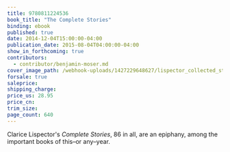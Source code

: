 ```yaml
---
title: 9780811224536
book_title: "The Complete Stories"
binding: ebook
published: true
date: 2014-12-04T15:00:00-04:00
publication_date: 2015-08-04T04:00:00-04:00
show_in_forthcoming: true
contributors:
  - contributor/benjamin-moser.md
cover_image_path: /webhook-uploads/1427229648627/lispector_collected_stories_for_web.jpg
forsale: true
saleprice:
shipping_charge:
price_us: 28.95
price_cn:
trim_size:
page_count: 640
---
```

Clarice Lispector's _Complete Stories_, 86 in all, are an epiphany, among the important books of this–or any–year.

